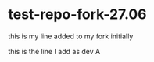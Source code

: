 # test-repo-fork-27.06

this is my line added to my fork initially

this is the line I add as dev A
